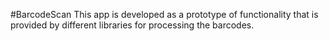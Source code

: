 #BarcodeScan
This app is developed as a prototype of functionality that is provided by different libraries for processing the barcodes.
